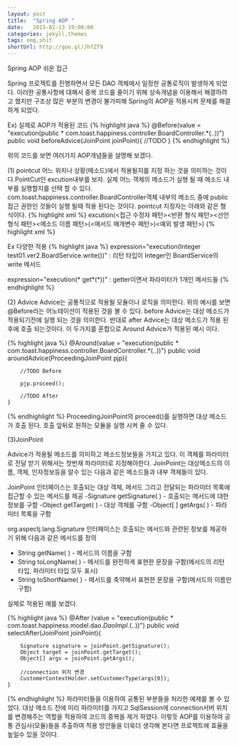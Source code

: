 ```yaml
---
layout: post
title:  "Spring AOP "
date:   2015-02-13 19:00:00
categories: jekyll,themes
tags: omg,shit
shortUrl: http://goo.gl/JhfZT9
---
```

Spring AOP 쉬운 접근

Spring 프로젝트를 진행하면서 모든 DAO 객체에서 일정한 공통로직이 발생하게 되었다. 이러한 공통사항에 대해서 중복 코드를 줄이기 위해 상속개념을 이용해서 해결하려고 했지만
구조상 많은 부분의 변경이 불가피해 Spring의 AOP을 적용시켜 문제를 해결하게 되었다.

Ex) 실제로 AOP가 적용된 코드
{% highlight java %}
@Before(value = "execution(public * com.toast.happiness.controller.BoardController.*(..))")
	public void beforeAdvice(JoinPoint joinPoint){
		//TODO 
	}
{% endhighlight %}

위의 코드를 보면 여러가지 AOP개념들을 설명해 보겠다.

(1) pointcut
어느 위치나 상황(메소드)에서 적용될지를 지정 하는 것을 의미하는 것이다.PointCut인 excution내부를 보자. 실제 어느 객체의  메소드가 실행 될 때 메소드 내부를 실행할지를 선택 할 수 있다.
com.toast.happiness.controller.BoardController객체 내부의 메소드 중에 public 접근 권한인 것들이 실행 될때 적용 된다는 것이다.
pointcut 지정자는 아래와 같은 형식이다.
{% highlight xml %}
excution(<접근 수정자 패턴><반환 형식 패턴><선언 형식 패턴><메소드 이름 패턴>(<매서드 매개변수 패턴>)<예외 발생 패턴>)
{% highlight xml %}

Ex 다양한 적용
{% highlight java %}
expression="execution(Integer test01.ver2.BoardService.write())"
: 리턴 타입이 Integer인 BoardService의 write 메서드

expression="execution(* get*(*))"
: getter이면서 파라미터가 1개인 메서드들
{% endhighlight %}

(2) Advice 
Advice는 공통적으로 적용될 모듈이나 로직을 의미한다. 위의 예시를 보면 @Before라는 어노테이션이 적용된 것을 볼 수 있다. before Advice는 대상 메소드가 적용되기전에 실행 되는 것을 의미한다.
반대로 after Advice는 대상 메소드가 적용 된 후에 호출 되는것이다. 이 두가지를 혼합으로 Around Advice가 적용된 예시 이다. 
   
{% highlight java %}
@Around(value = "execution(public * com.toast.happiness.controller.BoardController.*(..))")
	public void aroundAdvice(ProceedingJoinPoint pjp){
		
		//TODO Before

		pjp.proceed();
		
		//TODO After
	}
{% endhighlight %}
ProceedingJoinPoint의 proceed()를 실행하면 대상 메소드가 호출 된다. 호출 앞뒤로 원하는 모듈을 실행 시켜 줄 수 있다.

(3)JoinPoint

Advice가 적용될 메소드를 의미하고 메소드정보들을 가지고 있다. 이 객체를 파라미터로 전달 받기 위해서는 첫번재 파라미터로 지정해야한다.
JoinPoint는 대상메소드의 이름, 객체, 인자정보등을 알수 있는 다음과 같은 메소드들과 내부 객체들이 있다.

JoinPoint 인터페이스는 호출되는 대상 객체, 메서드 그리고 전달되는 파라미터 목록에 접근할 수 있는 메서드를 제공
  -Signature getSignature( ) - 호출되는 메서드에 대한 정보를 구함
  -Object getTarget( ) - 대상 객체를 구함
  -Object[ ] getArgs( ) - 파라미터 목록을 구함 
  
org.aspectj.lang.Signature 인터페이스는 호출되는 메서드와 관련된 정보를 제공하기 위해 다음과 같은 메서드를 정의
  - String getName( ) - 메서드의 이름을 구함
  - String toLongName( ) - 메서드를 완전하게 표현한 문장을 구함(메서드의 리턴 타입, 파라미터 타입 모두 표시)
  - String toShortName( ) - 메서드를 축약해서 표현한 문장을 구함(메서드의 이름만 구함)

실제로 적용된 예를 보겠다.

{% highlight java %}
@After (value = "execution(public * com.toast.happiness.model.dao.*DaoImpl.*(..))")
	public void selectAfter(JoinPoint joinPoint){
		
		Signature signature = joinPoint.getSignature();
		Object target = joinPoint.getTarget();
		Object[] args = joinPoint.getArgs();
		
		//connection 위치 변경
		CustomerContextHolder.setCustomerType(args[0]);
	}
{% endhighlight %}
 파라미터들을 이용하여 공통된 부분들을 처리한 예제를 볼 수 있었다. 대상 메소드 전에 미리 파라미터를 가지고 SqlSession에 connection서버 위치를 변경해주는 역할을 적용하여 코드의 중복을 제거 하였다. 이렇듯 AOP를 이용하여 공통 관심사(모듈)들을 추출하여 적용 방안들을 더욱더 생각해 본다면 프로젝트에 효율을 높일수 있을 것이다.
